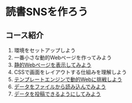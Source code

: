 # 読書SNSを作ろう

## コース紹介

1. 環境をセットアップしよう
2. 一番小さな動的Webページを作ってみよう
3. [静的Webページを表示してみよう](./03_static_page.md)
4. CSSで画面をレイアウトする仕組みを理解しよう
5. [テンプレートエンジンで動的Webに挑戦しよう](./05_thymeleaf.md)
6. [データをファイルから読み込んでみよう](./06_read_file.md)
7. [データを投稿できるようにしてみよう](./07_write_file.md)